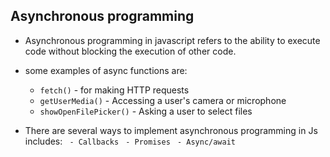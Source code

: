 ## Asynchronous programming

- Asynchronous programming in javascript refers to the ability to execute code without blocking the execution of other code.

 - some examples of async functions are:
    - `fetch()` - for making HTTP requests
    - `getUserMedia()` - Accessing a user's camera or microphone
    - `showOpenFilePicker()` - Asking a user to select files

- There are several ways to implement asynchronous programming in Js includes:
   ` - Callbacks`
    ` - Promises`
   ` - Async/await`